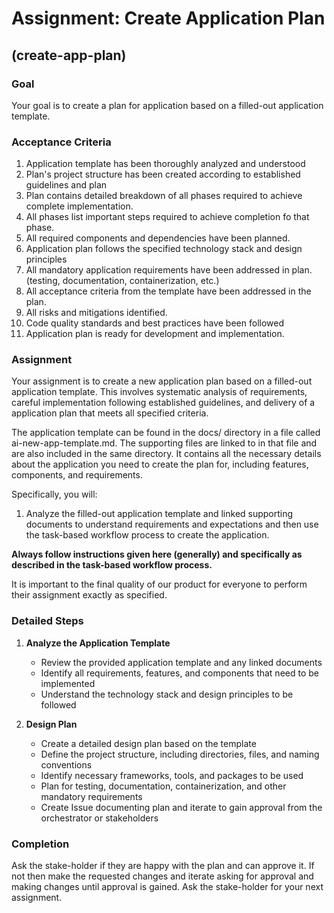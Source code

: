 # Assignment: Create Application Plan

## (create-app-plan)

### Goal

Your goal is to create a plan for application based on a filled-out application template.

### Acceptance Criteria

1. Application template has been thoroughly analyzed and understood
2. Plan's project structure has been created according to established guidelines and plan
3. Plan contains detailed breakdown of all phases required to achieve complete implementation.
4. All phases list important steps required to achieve completion fo that phase.
4. All required components and dependencies have been planned.
5. Application plan follows the specified technology stack and design principles
6. All mandatory application requirements have been addressed in plan. (testing, documentation, containerization, etc.)
7. All acceptance criteria from the template have been addressed in the plan.
8. All risks and mitigations identified.
9. Code quality standards and best practices have been followed
10. Application plan is ready for development and implementation.
   
### Assignment

Your assignment is to create a new application plan based on a filled-out application template. This involves systematic analysis of requirements, careful implementation following established guidelines, and delivery of a application plan that meets all specified criteria.

The application template can be found in the docs/ directory in a file called ai-new-app-template.md. The supporting files are linked to in that file and are also included in the same directory. It contains all the necessary details about the application you need to create the plan for, including features, components, and requirements.

Specifically, you will:

1. Analyze the filled-out application template and linked supporting documents to understand requirements and expectations and then use the task-based workflow process to create the application.

**Always follow instructions given here (generally) and specifically as described in the task-based workflow process.**

It is important to the final quality of our product for everyone to perform their assignment exactly as specified.

### Detailed Steps

1. **Analyze the Application Template**
   - Review the provided application template and any linked documents
   - Identify all requirements, features, and components that need to be implemented
   - Understand the technology stack and design principles to be followed

2. **Design Plan**
   - Create a detailed design plan based on the template
   - Define the project structure, including directories, files, and naming conventions
   - Identify necessary frameworks, tools, and packages to be used
   - Plan for testing, documentation, containerization, and other mandatory requirements
   - Create Issue documenting plan and iterate to gain approval from the orchestrator or stakeholders


### Completion

Ask the stake-holder if they are happy with the plan and can approve it. If not then make the requested changes and iterate asking for approval and making changes until approval is gained.
Ask the stake-holder for your next assignment.
